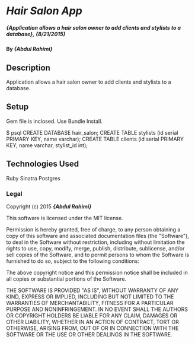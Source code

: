 # _Hair Salon App_

##### _{Application allows a hair salon owner to add clients and stylists to a database}, {8/21/2015}_

#### By _**{Abdul Rahimi}**_

## Description

Application allows a hair salon owner to add clients and stylists to a database.

## Setup
 Gem file is inclosed. Use Bundle Install.  

 $ psql
 CREATE DATABASE hair_salon;
 CREATE TABLE stylists (id serial PRIMARY KEY, name varchar);
 CREATE TABLE clients (id serial PRIMARY KEY, name varchar, stylist_id int);

## Technologies Used

Ruby
Sinatra
Postgres

### Legal

Copyright (c) 2015 **_{Abdul Rahimi}_**

This software is licensed under the MIT license.

Permission is hereby granted, free of charge, to any person obtaining a copy
of this software and associated documentation files (the "Software"), to deal
in the Software without restriction, including without limitation the rights
to use, copy, modify, merge, publish, distribute, sublicense, and/or sell
copies of the Software, and to permit persons to whom the Software is
furnished to do so, subject to the following conditions:

The above copyright notice and this permission notice shall be included in
all copies or substantial portions of the Software.

THE SOFTWARE IS PROVIDED "AS IS", WITHOUT WARRANTY OF ANY KIND, EXPRESS OR
IMPLIED, INCLUDING BUT NOT LIMITED TO THE WARRANTIES OF MERCHANTABILITY,
FITNESS FOR A PARTICULAR PURPOSE AND NONINFRINGEMENT. IN NO EVENT SHALL THE
AUTHORS OR COPYRIGHT HOLDERS BE LIABLE FOR ANY CLAIM, DAMAGES OR OTHER
LIABILITY, WHETHER IN AN ACTION OF CONTRACT, TORT OR OTHERWISE, ARISING FROM,
OUT OF OR IN CONNECTION WITH THE SOFTWARE OR THE USE OR OTHER DEALINGS IN
THE SOFTWARE.
